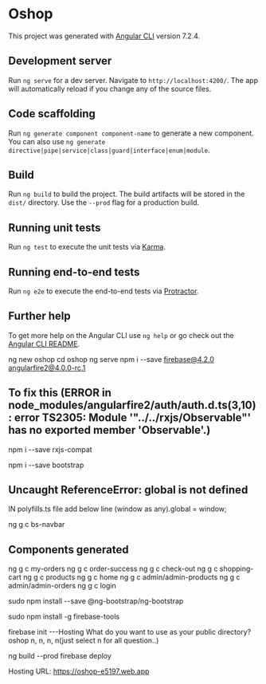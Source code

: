 # Oshop

This project was generated with [Angular CLI](https://github.com/angular/angular-cli) version 7.2.4.

## Development server

Run `ng serve` for a dev server. Navigate to `http://localhost:4200/`. The app will automatically reload if you change any of the source files.

## Code scaffolding

Run `ng generate component component-name` to generate a new component. You can also use `ng generate directive|pipe|service|class|guard|interface|enum|module`.

## Build

Run `ng build` to build the project. The build artifacts will be stored in the `dist/` directory. Use the `--prod` flag for a production build.

## Running unit tests

Run `ng test` to execute the unit tests via [Karma](https://karma-runner.github.io).

## Running end-to-end tests

Run `ng e2e` to execute the end-to-end tests via [Protractor](http://www.protractortest.org/).

## Further help

To get more help on the Angular CLI use `ng help` or go check out the [Angular CLI README](https://github.com/angular/angular-cli/blob/master/README.md).


ng new oshop
cd oshop
ng serve 
npm i --save firebase@4.2.0 angularfire2@4.0.0-rc.1

## To fix this (ERROR in node_modules/angularfire2/auth/auth.d.ts(3,10): error TS2305: Module '"../../rxjs/Observable"' has no exported member 'Observable'.)
npm i --save rxjs-compat 

npm i --save bootstrap

## Uncaught ReferenceError: global is not defined
IN polyfills.ts file add below line
(window as any).global = window;

ng g c bs-navbar

## Components generated
ng g c my-orders
ng g c order-success
ng g c check-out
ng g c shopping-cart
ng g c products
ng g c home
ng g c admin/admin-products
ng g c admin/admin-orders
ng g c login

sudo npm install --save @ng-bootstrap/ng-bootstrap

sudo npm install -g firebase-tools

firebase init
---Hosting
What do you want to use as your public directory? oshop
n, n, n, n(just select n for all question..)

ng build --prod
firebase deploy

Hosting URL: https://oshop-e5197.web.app